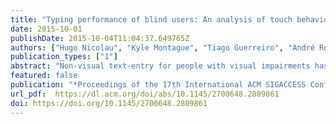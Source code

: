 ```yaml
---
title: "Typing performance of blind users: An analysis of touch behaviors, learning effect, and in-situ usage"
date: 2015-10-01
publishDate: 2015-10-04T11:04:37.649765Z
authors: ["Hugo Nicolau", "Kyle Montague", "Tiago Guerreiro", "André Rodrigues", "Vicki L Hanson"]
publication_types: ["1"]
abstract: "Non-visual text-entry for people with visual impairments has focused mostly on the comparison of input techniques reporting on performance measures, such as accuracy and speed. While researchers have been able to establish that non-visual input is slow and error prone, there is little understanding on how to improve it. To develop a richer characterization of typing performance, we conducted a longitudinal study with five novice blind users. For eight weeks, we collected in-situ usage data and conducted weekly laboratory assessment sessions. This paper presents a thorough analysis of typing performance that goes beyond traditional aggregated measures of text-entry and reports on character-level errors and touch measures. Our findings show that users improve over time, even though it is at a slow rate (0.3 WPM per week). Substitutions are the most common type of error and have a significant impact on entry rates. In addition to text input data, we analyzed touch behaviors, looking at touch contact points, exploration movements, and lift positions. We provide insights on why and how performance improvements and errors occur. Finally, we derive some implications that should inform the design of future virtual keyboards for non-visual input."
featured: false
publication: "*Proceedings of the 17th International ACM SIGACCESS Conference on Computers & Accessibility*"
url_pdf:  https://dl.acm.org/doi/abs/10.1145/2700648.2809861
doi: https://doi.org/10.1145/2700648.2809861
---
```


